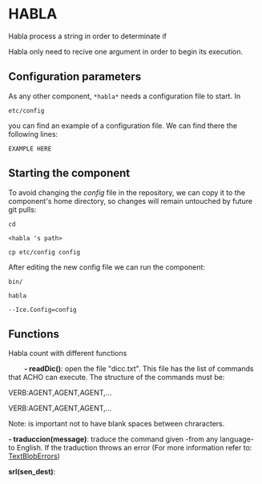 # HABLA
Habla process a string in order to determinate if 

Habla only need to recive one argument in order to begin its execution. 

## Configuration parameters
As any other component,
``` *habla* ```
needs a configuration file to start. In

    etc/config

you can find an example of a configuration file. We can find there the following lines:

    EXAMPLE HERE

    
## Starting the component
To avoid changing the *config* file in the repository, we can copy it to the component's home directory, so changes will remain untouched by future git pulls:

    cd

``` <habla 's path> ```

    cp etc/config config
    
After editing the new config file we can run the component:

    bin/

```habla ```

    --Ice.Config=config



## Functions

Habla count with different functions 

&nbsp;&nbsp;&nbsp;&nbsp;&nbsp;&nbsp;&nbsp;&nbsp;**- readDic()**: open the file "dicc.txt". This file has the list of commands that ACHO can execute. The structure of the commands must be: 

VERB:AGENT,AGENT,AGENT,...
   
VERB:AGENT,AGENT,AGENT,...

Note: is important not to have blank spaces between chraracters.

**- traduccion(message)**: traduce the command given -from any language- to English. If the traduction throws an error (For more information refer to: [TextBlobErrors](http://textblob.readthedocs.io/en/dev/_modules/textblob/exceptions.html))

**srl(sen_dest)**: 








